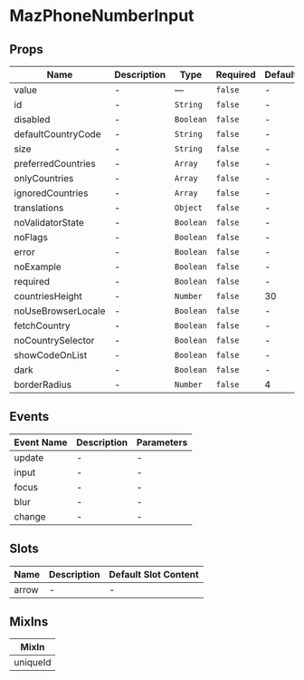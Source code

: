 # MazPhoneNumberInput

## Props

<!-- @vuese:MazPhoneNumberInput:props:start -->

| Name               | Description | Type      | Required | Default |
| ------------------ | ----------- | --------- | -------- | ------- |
| value              | -           | —         | `false`  | -       |
| id                 | -           | `String`  | `false`  | -       |
| disabled           | -           | `Boolean` | `false`  | -       |
| defaultCountryCode | -           | `String`  | `false`  | -       |
| size               | -           | `String`  | `false`  | -       |
| preferredCountries | -           | `Array`   | `false`  | -       |
| onlyCountries      | -           | `Array`   | `false`  | -       |
| ignoredCountries   | -           | `Array`   | `false`  | -       |
| translations       | -           | `Object`  | `false`  | -       |
| noValidatorState   | -           | `Boolean` | `false`  | -       |
| noFlags            | -           | `Boolean` | `false`  | -       |
| error              | -           | `Boolean` | `false`  | -       |
| noExample          | -           | `Boolean` | `false`  | -       |
| required           | -           | `Boolean` | `false`  | -       |
| countriesHeight    | -           | `Number`  | `false`  | 30      |
| noUseBrowserLocale | -           | `Boolean` | `false`  | -       |
| fetchCountry       | -           | `Boolean` | `false`  | -       |
| noCountrySelector  | -           | `Boolean` | `false`  | -       |
| showCodeOnList     | -           | `Boolean` | `false`  | -       |
| dark               | -           | `Boolean` | `false`  | -       |
| borderRadius       | -           | `Number`  | `false`  | 4       |

<!-- @vuese:MazPhoneNumberInput:props:end -->

## Events

<!-- @vuese:MazPhoneNumberInput:events:start -->

| Event Name | Description | Parameters |
| ---------- | ----------- | ---------- |
| update     | -           | -          |
| input      | -           | -          |
| focus      | -           | -          |
| blur       | -           | -          |
| change     | -           | -          |

<!-- @vuese:MazPhoneNumberInput:events:end -->

## Slots

<!-- @vuese:MazPhoneNumberInput:slots:start -->

| Name  | Description | Default Slot Content |
| ----- | ----------- | -------------------- |
| arrow | -           | -                    |

<!-- @vuese:MazPhoneNumberInput:slots:end -->

## MixIns

<!-- @vuese:MazPhoneNumberInput:mixIns:start -->

| MixIn    |
| -------- |
| uniqueId |

<!-- @vuese:MazPhoneNumberInput:mixIns:end -->
